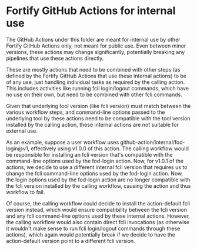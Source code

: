 # Fortify GitHub Actions for internal use

The GitHub Actions under this folder are meant for internal use by other Fortify GitHub Actions only, not meant for public use. Even between minor versions, these actions may change significantly, potentially breaking any pipelines that use these actions directly.

These are mostly actions that need to be combined with other steps (as defined by the Fortify GitHub Actions that use these internal actions) to be of any use, just handling individual tasks as required by the calling action. This includes activities like running fcli login/logout commands, which have no use on their own, but need to be combined with other fcli commands.

Given that underlying tool version (like fcli version) must match between the various workflow steps, and command-line options passed to the underlying tool by these actions need to be compatible with the tool version installed by the calling action, these internal actions are not suitable for external use.

As an example, suppose a user workflow uses github-action/internal/fod-login@v1, effectively using v1.0.0 of this action. The calling workflow would be responsible for installing an fcli version that's compatible with the command-line options used by the fod-login action. Now, for v1.0.1 of the actions, we decide to use a different internal fcli version that requires us to change the fcli command-line options used by the fod-login action. Now, the login options used by the fod-login action are no longer compatible with the fcli version installed by the calling workflow, causing the action and thus workflow to fail.

Of course, the calling workflow could decide to install the action-default fcli version instead, which would ensure compatibility between the fcli version and any fcli command-line options used by these internal actions. However, the calling workflow would also contain direct fcli invocations (as otherwise it wouldn't make sense to run fcli login/logout commands through these actions), which again would potentially break if we decide to have the action-default version point to a different fcli version.
